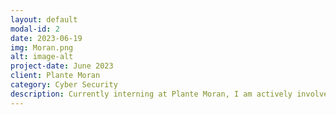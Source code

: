 ```yaml
---
layout: default
modal-id: 2
date: 2023-06-19
img: Moran.png
alt: image-alt
project-date: June 2023
client: Plante Moran
category: Cyber Security
description: Currently interning at Plante Moran, I am actively involved in various projects utilizing Agile methodologies. In Project 1, I am tasked with creating a deliverable for a periodic user assessment. This involves managing a list of asset allocations and developing a system that sends out periodic emails to specific individuals, prompting them to perform assessments on their assets. I am dedicated to ensuring the user-friendliness and convenience of the product for both the sender and receiver of the emails. Regularly meeting with my supervisor, I actively seek feedback and implement solutions to improve the project.In Project 2, I have taken the lead in organizing and executing the firm's security awareness month campaign. This involves engaging and educating a large staff of over 3,000 individuals on various cyber security threats. Through informative sessions and proactive initiatives, I aim to raise awareness and promote a culture of security within the organization.Additionally, in Project 3, I am contributing to enhancing the firm's security practices as part of the Governance, Risk, and Compliance (GRC) team. This involves actively participating in meetings, shadowing experienced professionals, and completing assessment work to gain valuable insights into SOC 2 compliance.Throughout my internship, my primary goal is to expand my knowledge and skills in the field of Cyber Security while making valuable contributions to the company. I am eager to learn, actively seek opportunities for growth, and contribute to the overall success of the organization.
---
```

